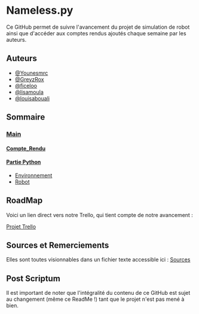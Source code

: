 # Nameless.py 
Ce GitHub permet de suivre l'avancement du projet de simulation de robot ainsi que d'accéder aux comptes rendus ajoutés chaque semaine par les auteurs.

## Auteurs

- [@Younesmrc](https://github.com/Younesmrc)
- [@GreyzRox](https://github.com/GreyzRox)
- [@ficeloo](https://github.com/ficeloo)
- [@lisamoula](https://github.com/lisamoula)
- [@louisabouali](https://github.com/louisabouali)

## Sommaire

### [Main](https://github.com/Younesmrc/Projet--LU2IN013-/tree/main)
#### [Compte_Rendu](https://github.com/Younesmrc/Projet--LU2IN013-/tree/main/Compte_Rendu)

#### [Partie Python](https://github.com/Younesmrc/Projet--LU2IN013-/tree/main/Main%20Python)
- [Environnement](https://github.com/Younesmrc/Projet--LU2IN013-/tree/main/Main%20Python/Environnement)
- [Robot](https://github.com/Younesmrc/Projet--LU2IN013-/tree/main/Main%20Python/Robot)

## RoadMap

Voici un lien direct vers notre Trello, qui tient compte de notre avancement :

[Projet Trello](https://trello.com/b/HxLaeJRG/lu2in013-projet)

## Sources et Remerciements
Elles sont toutes visionnables dans un fichier texte accessible ici : [Sources](https://github.com/Younesmrc/Projet--LU2IN013-/blob/main/Divers/source.txt)
 
## Post Scriptum

Il est important de noter que l'intégralité du contenu de ce GitHub est sujet au changement (même ce ReadMe !) tant que le projet n'est pas mené à bien.







